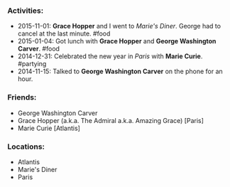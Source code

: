 ### Activities:
- 2015-11-01: **Grace Hopper** and I went to _Marie's Diner_. George had to cancel at the last minute. #food
- 2015-01-04: Got lunch with **Grace Hopper** and **George Washington Carver**. #food
- 2014-12-31: Celebrated the new year in _Paris_ with **Marie Curie**. #partying
- 2014-11-15: Talked to **George Washington Carver** on the phone for an hour.

### Friends:
- George Washington Carver
- Grace Hopper (a.k.a. The Admiral a.k.a. Amazing Grace) [Paris]
- Marie Curie [Atlantis]

### Locations:
- Atlantis
- Marie's Diner
- Paris
